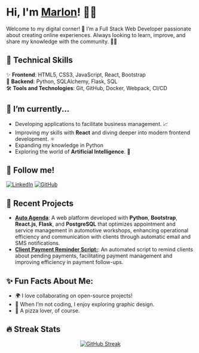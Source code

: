 # Hi, I'm [Marlon](https://github.com/nunezweb)! 👋✨

Welcome to my digital corner! 🚀 I’m a Full Stack Web Developer passionate about creating online experiences. Always looking to learn, improve, and share my knowledge with the community. 🧑‍💻

## 🚀 Technical Skills

✨ **Frontend**: HTML5, CSS3, JavaScript, React, Bootstrap  
🔧 **Backend**: Python, SQLAlchemy, Flask, SQL  
🛠️ **Tools and Technologies**: Git, GitHub, Docker, Webpack, CI/CD  

## 🌱 I’m currently...
- Developing applications to facilitate business management. 📈
- Improving my skills with **React** and diving deeper into modern frontend development. ⚛️
- Expanding my knowledge in Python
- Exploring the world of **Artificial Intelligence**. 🤖

## 🔗 Follow me!

[![LinkedIn](https://img.shields.io/badge/-LinkedIn-0077B5?style=for-the-badge&logo=Linkedin&logoColor=white)](https://www.linkedin.com/in/nunezweb/)
[![GitHub](https://img.shields.io/badge/-GitHub-181717?style=for-the-badge&logo=github&logoColor=white)](https://github.com/nunezweb)

## 🚧 Recent Projects

- **[Auto Agenda](https://github.com/nunezweb/Auto-Agenda-Taller)**: A web platform developed with **Python**, **Bootstrap**, **React.js**, **Flask**, and **PostgreSQL** that optimizes appointment and service management in automotive workshops, enhancing operational efficiency and communication with clients through automatic email and SMS notifications.  
- **[Client Payment Reminder Script:](https://github.com/nunezweb/Client-Payment-Reminder-Script)**: An automated script to remind clients about pending payments, facilitating payment management and improving efficiency in payment follow-ups.

## ✨ Fun Facts About Me:

- 🌍 I love collaborating on open-source projects!
- 🎨 When I’m not coding, I enjoy exploring graphic design.
- 🍕 A pizza lover, of course.


## 🔥 Streak Stats
<p align="center">
<a href="https://git.io/streak-stats"><img src="https://streak-stats.demolab.com?user=nunezweb&theme=black-ice&mode=weekly" alt="GitHub Streak" /></a>
<p>
<!--
## 🛠️ GitHub Stats:

![NunezWeb's GitHub stats](https://github-readme-stats.vercel.app/api?username=nunezweb&show_icons=true&theme=tokyonight)
-->
---

*"The only limit is imagination."* 🚀
